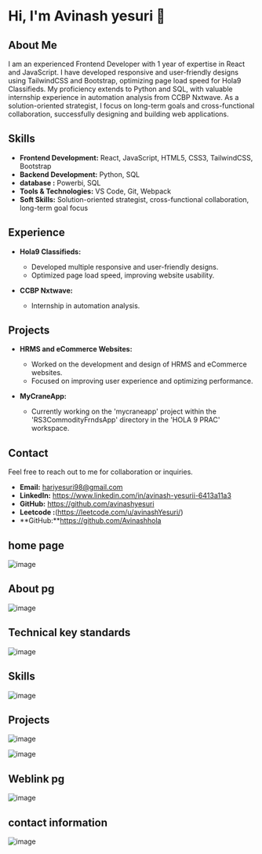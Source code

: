 # Hi, I'm Avinash yesuri 👋
  

## About Me

I am an experienced Frontend Developer with 1 year of expertise in React and JavaScript. I have developed responsive and user-friendly designs using TailwindCSS and Bootstrap, optimizing page load speed for Hola9 Classifieds.
My proficiency extends to Python and SQL, with valuable internship experience in automation analysis from CCBP Nxtwave. As a solution-oriented strategist, I focus on long-term goals and cross-functional collaboration,
successfully designing and building web applications.

## Skills

- **Frontend Development:** React, JavaScript, HTML5, CSS3, TailwindCSS, Bootstrap
- **Backend Development:** Python, SQL 
- **database :** Powerbi, SQL
- **Tools & Technologies:** VS Code, Git, Webpack
- **Soft Skills:** Solution-oriented strategist, cross-functional collaboration, long-term goal focus

## Experience

- **Hola9 Classifieds:**
  - Developed multiple responsive and user-friendly designs.
  - Optimized page load speed, improving website usability.

- **CCBP Nxtwave:**
  - Internship in automation analysis.

## Projects

- **HRMS and eCommerce Websites:**
  - Worked on the development and design of HRMS and eCommerce websites.
  - Focused on improving user experience and optimizing performance.

- **MyCraneApp:**
  - Currently working on the 'mycraneapp' project within the 'RS3CommodityFrndsApp' directory in the 'HOLA 9 PRAC' workspace.

## Contact

Feel free to reach out to me for collaboration or inquiries.

- **Email:** hariyesuri98@gmail.com
- **LinkedIn:** https://www.linkedin.com/in/avinash-yesurii-6413a11a3
- **GitHub:** https://github.com/avinashyesuri
- **Leetcode :**(https://leetcode.com/u/avinashYesuri/)
- **GitHub:**https://github.com/Avinashhola


## home page 
![image](https://github.com/user-attachments/assets/39ee6b26-ad95-423d-bf3a-df175cf5906c)

## About pg 
![image](https://github.com/user-attachments/assets/d9614db7-327b-4997-9d36-14dab4b3b3a8)

## Technical key standards
![image](https://github.com/user-attachments/assets/e8db4fdc-8206-481e-8617-54a05b55253b)

## Skills 
![image](https://github.com/user-attachments/assets/b31e6c8c-ce90-4be9-99c8-2bbd4d0c9028)

## Projects
![image](https://github.com/user-attachments/assets/2af1fd5f-0ebc-48ea-a15f-ec1b27f37934)


![image](https://github.com/user-attachments/assets/eb54bc98-7286-4f63-9d91-0610927027e9)

## Weblink pg
![image](https://github.com/user-attachments/assets/3704dec3-d8ac-499a-a566-b4f5caa931c4)

## contact information
![image](https://github.com/user-attachments/assets/342e84e4-ff9f-418b-9b52-a7ddfd3d2677)


